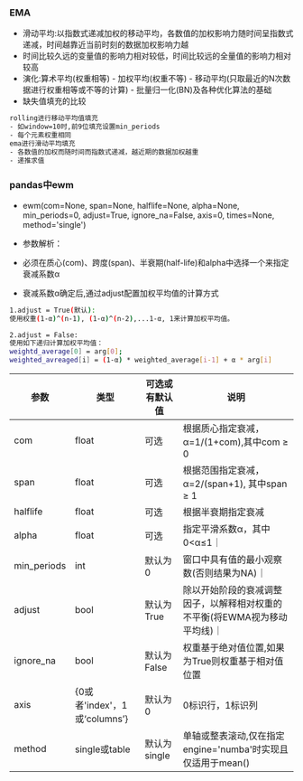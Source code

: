 ### EMA
- 滑动平均:以指数式递减加权的移动平均，各数值的加权影响力随时间呈指数式递减，时间越靠近当前时刻的数据加权影响力越
- 时间比较久远的变量值的影响力相对较低，时间比较远的全量值的影响力相对较高
- 演化:算术平均(权重相等) - 加权平均(权重不等) - 移动平均(只取最近的N次数据进行权重相等或不等的计算) - 批量归一化(BN)及各种优化算法的基础
- 缺失值填充的比较
```sh
rolling进行移动平均值填充
- 如window=10时,前9位填充设置min_periods
- 每个元素权重相同
ema进行滑动平均填充
- 各数值的加权而随时间而指数式递减，越近期的数据加权越重
- 递推求值
```
### pandas中ewm
- ewm(com=None, span=None, halflife=None, alpha=None, min_periods=0, adjust=True, ignore_na=False, axis=0, times=None, method='single')
- 参数解析：





- 必须在质心(com)、跨度(span)、半衰期(half-life)和alpha中选择一个来指定衰减系数α
- 衰减系数α确定后,通过adjust配置加权平均值的计算方式
```sh
1.adjust = True(默认):
使用权重(1-α)^(n-1), (1-α)^(n-2),...1-α, 1来计算加权平均值。

2.adjust = False:
使用如下递归计算加权平均值：
weightd_average[0] = arg[0];
weighted_avreaged[i] = (1-α) * weighted_average[i-1] + α * arg[i]
```
|参数|类型|可选或有默认值|说明|
|---|---|---|---|
|com|float|可选|根据质心指定衰减，α=1/(1+com),其中com ≥ 0|
|span|float|可选|根据范围指定衰减，α=2/(span+1), 其中span ≥ 1|
|halflife|float|可选|根据半衰期指定衰减|α=1−exp(log(0.5)/halflife), 其中halflife > 0｜
|alpha|float|可选|指定平滑系数α，其中0<α≤1｜
|min_periods|int|默认为0|窗口中具有值的最小观察数(否则结果为NA)｜
|adjust|bool|默认为True|除以开始阶段的衰减调整因子，以解释相对权重的不平衡(将EWMA视为移动平均线)｜
|ignore_na|bool|默认为False|权重基于绝对值位置,如果为True则权重基于相对值位置|
|axis|{0或者'index'，1或‘columns’}|默认为0|0标识行，1标识列|
|method|single或table|默认为single|单轴或整表滚动,仅在指定engine='numba'时实现且仅适用于mean()|
